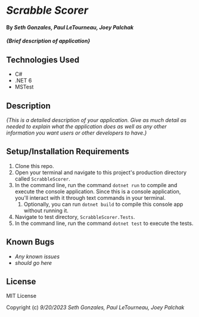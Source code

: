 # _Scrabble Scorer_

#### By _Seth Gonzales, Paul LeTourneau, Joey Palchak_

#### _{Brief description of application}_

## Technologies Used

* C#
* .NET 6
* MSTest

## Description

_{This is a detailed description of your application. Give as much detail as needed to explain what the application does as well as any other information you want users or other developers to have.}_

## Setup/Installation Requirements

1. Clone this repo.
2. Open your terminal and navigate to this project's production directory called `ScrabbleScorer`.
3. In the command line, run the command `dotnet run` to compile and execute the console application. Since this is a console application, you'll interact with it through text commands in your terminal.
   1. Optionally, you can run `dotnet build` to compile this console app without running it.
4. Navigate to test directory, `ScrabbleScorer.Tests`.
5. In the command line, run the command `dotnet test` to execute the tests.


## Known Bugs

* _Any known issues_
* _should go here_

## License

MIT License

Copyright (c) _9/20/2023_ _Seth Gonzales, Paul LeTourneau, Joey Palchak_